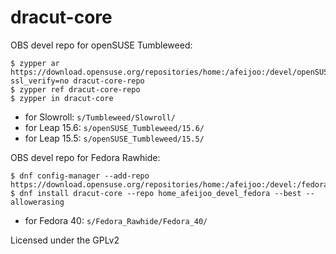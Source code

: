 dracut-core
====

OBS devel repo for openSUSE Tumbleweed:

```
$ zypper ar https://download.opensuse.org/repositories/home:/afeijoo:/devel/openSUSE_Tumbleweed/?ssl_verify=no dracut-core-repo
$ zypper ref dracut-core-repo
$ zypper in dracut-core
```

- for Slowroll: `s/Tumbleweed/Slowroll/`
- for Leap 15.6: `s/openSUSE_Tumbleweed/15.6/`
- for Leap 15.5: `s/openSUSE_Tumbleweed/15.5/`

OBS devel repo for Fedora Rawhide:

```
$ dnf config-manager --add-repo https://download.opensuse.org/repositories/home:/afeijoo:/devel:/fedora/Fedora_Rawhide/home:afeijoo:devel:fedora.repo
$ dnf install dracut-core --repo home_afeijoo_devel_fedora --best --allowerasing
```

- for Fedora 40: `s/Fedora_Rawhide/Fedora_40/`

Licensed under the GPLv2
